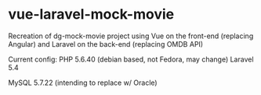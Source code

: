 # vue-laravel-mock-movie
Recreation of dg-mock-movie project using Vue on the front-end (replacing Angular) and Laravel on the back-end (replacing OMDB API)

Current config:
PHP 5.6.40 (debian based, not Fedora, may change)
Laravel 5.4

MySQL 5.7.22 (intending to replace w/ Oracle)
